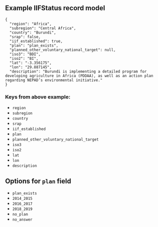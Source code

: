 ## Example IIFStatus record model

```  
{
  "region": "Africa",
  "subregion": "Central Africa",
  "country": "Burundi",
  "srap": false,
  "iif_established": true,
  "plan": "plan_exists",
  "planned_other_voluntary_national_target": null,
  "iso3": "BDI",
  "iso2": "BI",
  "lat": "-3.356175",
  "lon": "29.887145",
  "description": "Burundi is implementing a detailed program for developing agriculture in Africa (PDDAA), as well as an action plan regarding NEPAD’s environmental initiative."
}
```

### Keys from above example:

  - `region`
  - `subregion`
  - `country`
  - `srap`
  - `iif_established`
  - `plan`
  - `planned_other_voluntary_national_target`
  - `iso3`
  - `iso2`
  - `lat`
  - `lon`
  - `description`


## Options for `plan` field

  - `plan_exists`
  - `2014_2015`
  - `2016_2017`
  - `2018_2019`
  - `no_plan`
  - `no_answer`
